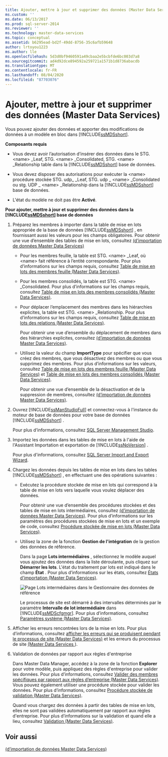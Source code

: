 ```yaml
---
title: Ajouter, mettre à jour et supprimer des données (Master Data Services) | Microsoft Docs
ms.custom: ''
ms.date: 06/13/2017
ms.prod: sql-server-2014
ms.reviewer: ''
ms.technology: master-data-services
ms.topic: conceptual
ms.assetid: b6295ead-bd2f-49dd-8756-35c6afb59648
author: lrtoyou1223
ms.author: lle
ms.openlocfilehash: 5d3d0bf9460591a49cbaa2e5bcbfde6bc003d7a8
ms.sourcegitcommit: ad4d92dce894592a259721a1571b1d8736abacdb
ms.translationtype: MT
ms.contentlocale: fr-FR
ms.lasthandoff: 08/04/2020
ms.locfileid: "87703076"
---
```

# <a name="add-update-and-delete-data-master-data-services"></a>Ajouter, mettre à jour et supprimer des données (Master Data Services)
  Vous pouvez ajouter des données et apporter des modifications de données à un modèle en bloc dans [!INCLUDE[ssMDSshort](../includes/ssmdsshort-md.md)].  
  
 **Composants requis**  
  
-   Vous devez avoir l’autorisation d’insérer des données dans le STG. \<name> _Leaf, STG. \<name> _Consolidated, STG. \<name> _Relationship table dans la [!INCLUDE[ssMDSshort](../includes/ssmdsshort-md.md)] base de données.  
  
-   Vous devez disposer des autorisations pour exécuter la \<name> procédure stockée STG. udp_ _Leaf, STG. udp \_ \<name> _Consolidated ou stg. UDP \_ \<name> _Relationship dans la [!INCLUDE[ssMDSshort](../includes/ssmdsshort-md.md)] base de données.  
  
-   L'état du modèle ne doit pas être **Activé**.  
  
 **Pour ajouter, mettre à jour et supprimer des données dans la [!INCLUDE[ssMDSshort](../includes/ssmdsshort-md.md)] base de données**  
  
1.  Préparez les membres à importer dans la table de mise en lots appropriée de la base de données [!INCLUDE[ssMDSshort](../includes/ssmdsshort-md.md)] , en fournissant aussi les valeurs pour les champs obligatoires. Pour obtenir une vue d’ensemble des tables de mise en lots, consultez [&#40;d’importation de données Master Data Services&#41;](overview-importing-data-from-tables-master-data-services.md)  
  
    -   Pour les membres feuille, la table est STG. \<name> _Leaf, où \<name> fait référence à l’entité correspondante. Pour plus d’informations sur les champs requis, consultez [Table de mise en lots des membres feuille &#40;Master Data Services&#41;](../../2014/master-data-services/leaf-member-staging-table-master-data-services.md).  
  
    -   Pour les membres consolidés, la table est STG. \<name> _Consolidated. Pour plus d’informations sur les champs requis, consultez [Table de mise en lots des membres consolidés &#40;Master Data Services&#41;](../../2014/master-data-services/consolidated-member-staging-table-master-data-services.md).  
  
    -   Pour déplacer l’emplacement des membres dans les hiérarchies explicites, la table est STG. \<name> _Relationship. Pour plus d’informations sur les champs requis, consultez [Table de mise en lots des relations &#40;Master Data Services&#41;](../../2014/master-data-services/relationship-staging-table-master-data-services.md).  
  
         Pour obtenir une vue d’ensemble du déplacement de membres dans des hiérarchies explicites, consultez [&#40;d’importation de données Master Data Services&#41;](overview-importing-data-from-tables-master-data-services.md).  
  
    -   Utilisez la valeur du champ **ImportType** pour spécifier que vous créez des membres, que vous désactivez des membres ou que vous supprimez des membres. Pour plus d’informations sur les valeurs, consultez [Table de mise en lots des membres feuille &#40;Master Data Services&#41;](../../2014/master-data-services/leaf-member-staging-table-master-data-services.md) et [Table de mise en lots des membres consolidés &#40;Master Data Services&#41;](../../2014/master-data-services/consolidated-member-staging-table-master-data-services.md).  
  
         Pour obtenir une vue d’ensemble de la désactivation et de la suppression de membres, consultez [&#40;d’importation de données Master Data Services&#41;](overview-importing-data-from-tables-master-data-services.md).  
  
2.  Ouvrez [!INCLUDE[ssManStudioFull](../includes/ssmanstudiofull-md.md)] et connectez-vous à l'instance du moteur de base de données pour votre base de données [!INCLUDE[ssMDSshort](../includes/ssmdsshort-md.md)] .  
  
     Pour plus d’informations, consultez [SQL Server Management Studio](../ssms/sql-server-management-studio-ssms.md).  
  
3.  Importez les données dans les tables de mise en lots à l'aide de l'Assistant Importation et exportation de [!INCLUDE[ssNoVersion](../includes/ssnoversion-md.md)] .  
  
     Pour plus d'informations, consultez [SQL Server Import and Export Wizard](../integration-services/import-export-data/import-and-export-data-with-the-sql-server-import-and-export-wizard.md).  
  
4.  Chargez les données depuis les tables de mise en lots dans les tables [!INCLUDE[ssMDSshort](../includes/ssmdsshort-md.md)] , en effectuant une des opérations suivantes :  
  
    -   Exécutez la procédure stockée de mise en lots qui correspond à la table de mise en lots vers laquelle vous voulez déplacer des données.  
  
         Pour obtenir une vue d’ensemble des procédures stockées et des tables de mise en lots intermédiaires, consultez [&#40;d’importation de données Master Data Services&#41;](overview-importing-data-from-tables-master-data-services.md). Pour plus d’informations sur les paramètres des procédures stockées de mise en lots et un exemple de code, consultez [Procédure stockée de mise en lots &#40;Master Data Services&#41;](../../2014/master-data-services/staging-stored-procedure-master-data-services.md).  
  
    -   Utilisez la zone de la fonction **Gestion de l'intégration** de la gestion des données de référence.  
  
         Dans la page **Lots intermédiaires** , sélectionnez le modèle auquel vous ajoutez des données dans la liste déroulante, puis cliquez sur **Démarrer les lots**. L'état du traitement par lots est indiqué dans le champ **État** . Pour plus d’informations sur les états, consultez [États d’importation &#40;Master Data Services&#41;](../../2014/master-data-services/import-statuses-master-data-services.md).  
  
         ![Page Lots intermédiaires dans le Gestionnaire des données de référence](../../2014/master-data-services/media/mds-staging-batches.png "Page Lots intermédiaires dans le Gestionnaire des données de référence")  
  
         Le processus de site est démarré à des intervalles déterminés par le paramètre **Intervalle de lot intermédiaire** dans [!INCLUDE[ssMDScfgmgr](../includes/ssmdscfgmgr-md.md)]. Pour plus d’informations, consultez [Paramètres système &#40;Master Data Services&#41;](../../2014/master-data-services/system-settings-master-data-services.md).  
  
5.  Afficher les erreurs rencontrées lors de la mise en lots. Pour plus d’informations, consultez [afficher les erreurs qui se produisent pendant le processus de site &#40;Master Data Services&#41;](view-errors-that-occur-during-staging-master-data-services.md) et les erreurs du processus de site [&#40;Master Data Services ](../../2014/master-data-services/staging-process-errors-master-data-services.md)&#41;.  
  
6.  Validation de données par rapport aux règles d'entreprise  
  
     Dans Master Data Manager, accédez à la zone de la fonction **Explorer** pour votre modèle, puis appliquez des règles d'entreprise pour valider les données. Pour plus d’informations, consultez [Valider des membres spécifiques par rapport aux règles d’entreprise &#40;Master Data Services&#41;](../../2014/master-data-services/validate-specific-members-against-business-rules-master-data-services.md). Vous pouvez également utiliser une procédure stockée pour valider les données. Pour plus d’informations, consultez [Procédure stockée de validation &#40;Master Data Services&#41;](../../2014/master-data-services/validation-stored-procedure-master-data-services.md).  
  
     Quand vous chargez des données à partir des tables de mise en lots, elles ne sont pas validées automatiquement par rapport aux règles d'entreprise. Pour plus d’informations sur la validation et quand elle a lieu, consultez [Validation &#40;Master Data Services&#41;](../../2014/master-data-services/validation-master-data-services.md).  
  
## <a name="see-also"></a>Voir aussi  
 [&#40;d’importation de données Master Data Services&#41;](overview-importing-data-from-tables-master-data-services.md)  
  
  
